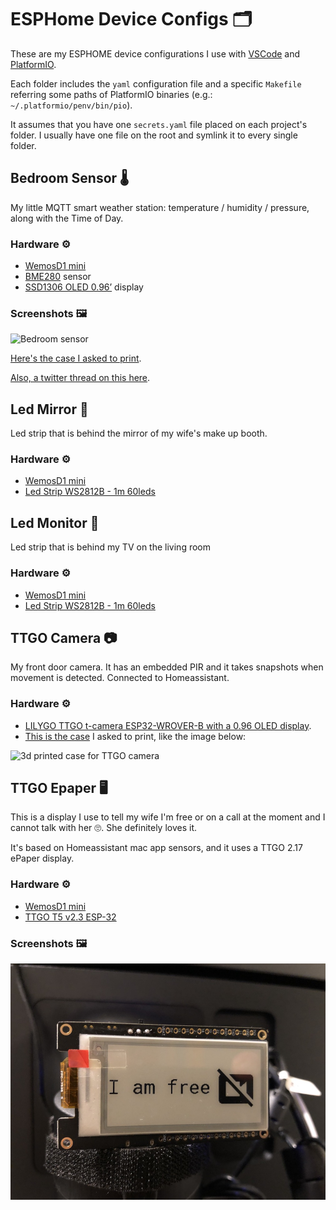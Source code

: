 # ESPHome Device Configs 🗂

These are my ESPHOME device configurations I use with [VSCode](https://www.google.com/url?sa=t&rct=j&q=&esrc=s&source=web&cd=&cad=rja&uact=8&ved=2ahUKEwjs-5O__6_vAhXS7eAKHeTkA2QQFjAAegQIARAE&url=https%3A%2F%2Fcode.visualstudio.com%2F&usg=AOvVaw15O90sm1ios8AUpw56hCml) and [PlatformIO](https://platformio.org).

Each folder includes the `yaml` configuration file and a specific `Makefile` referring some paths of PlatformIO binaries (e.g.: `~/.platformio/penv/bin/pio`).

It assumes that you have one `secrets.yaml` file placed on each project's folder. I usually have one file on the root and symlink it to every single folder.

## Bedroom Sensor 🌡

My little MQTT smart weather station: temperature / humidity / pressure, along with the Time of Day.

### Hardware ⚙️

* [WemosD1 mini](https://www.wemos.cc/en/latest/d1/d1_mini.html) 
* [BME280](https://pt.aliexpress.com/item/32848964559.html?spm=a2g0o.productlist.0.0.6f952a393i5hwA&algo_pvid=03959d68-9c58-4af4-843a-b67f04836548&algo_expid=03959d68-9c58-4af4-843a-b67f04836548-0&btsid=0bb0623416157313229578496ed67f&ws_ab_test=searchweb0_0,searchweb201602_,searchweb201603_) sensor
* [SSD1306 OLED 0.96’](https://pt.aliexpress.com/item/32957392300.html?spm=a2g0o.productlist.0.0.501e52c42hMQo1&algo_pvid=23c599d2-de1b-482a-bff6-7e524a00d36c&algo_expid=23c599d2-de1b-482a-bff6-7e524a00d36c-0&btsid=0bb0623216157308893082349eb5b2&ws_ab_test=searchweb0_0,searchweb201602_,searchweb201603_) display

### Screenshots 🖼

![Bedroom sensor](https://pbs.twimg.com/media/EY9y1i1WsAI9ds2?format=jpg&name=small)

[Here's the case I asked to print](https://www.thingiverse.com/thing:3548757).

[Also, a twitter thread on this here](https://twitter.com/crsantos/status/1265356291830091776).

## Led Mirror 🚥

Led strip that is behind the mirror of my wife's make up booth.

### Hardware ⚙️

* [WemosD1 mini](https://www.wemos.cc/en/latest/d1/d1_mini.html)
* [Led Strip WS2812B - 1m 60leds](https://www.amazon.es/gp/product/B07TPSB35N)

## Led Monitor 🚥

Led strip that is behind my TV on the living room

### Hardware ⚙️

* [WemosD1 mini](https://www.wemos.cc/en/latest/d1/d1_mini.html)
* [Led Strip WS2812B - 1m 60leds](https://www.amazon.es/gp/product/B07TPSB35N)

## TTGO Camera 📷

My front door camera. It has an embedded PIR and it takes snapshots when movement is detected. Connected to Homeassistant.

### Hardware ⚙️

* [LILYGO TTGO t-camera ESP32-WROVER-B with a 0.96 OLED display](https://pt.aliexpress.com/item/4001223247911.html?src=google&albch=shopping&acnt=708-803-3821&isdl=y&slnk=&plac=&mtctp=&albbt=Google_7_shopping&aff_platform=google&aff_short_key=UneMJZVf&&albagn=888888&isSmbAutoCall=false&needSmbHouyi=false&albcp=9437679086&albag=97536833404&trgt=296904914040&crea=pt4001223247911&netw=u&device=c&albpg=296904914040&albpd=pt4001223247911&gclid=CjwKCAiAhbeCBhBcEiwAkv2cY0yI-uifq4vLAOgErEMLv1rFN3rr1kpWW9bn6bK1RsxfTBbAd-m2bBoCQokQAvD_BwE&gclsrc=aw.ds).
* [This is the case](https://www.thingiverse.com/thing:3440888) I asked to print, like the image below:

![3d printed case for TTGO camera](https://cdn.thingiverse.com/renders/45/3d/5e/3f/4e/7b261ba72ebf5d6b2bae8b4137dcc9d3_preview_featured.jpg)

## TTGO Epaper 🖥

This is a display I use to tell my wife I'm free or on a call at the moment and I cannot talk with her 🙄. She definitely loves it.

It's based on Homeassistant mac app sensors, and it uses a TTGO 2.17 ePaper display.

### Hardware ⚙️

* [WemosD1 mini](https://www.wemos.cc/en/latest/d1/d1_mini.html)
* [TTGO T5 v2.3 ESP-32](https://pt.aliexpress.com/item/4000470799197.html?spm=a2g0s.9042311.0.0.5639b90adwznmZ)

### Screenshots 🖼

![epaper](img/ttgo_epaper.jpeg)